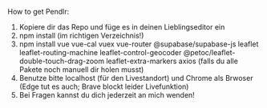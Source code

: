 How to get Pendlr:
1. Kopiere dir das Repo und füge es in deinen Lieblingseditor ein
2. npm install (im richtigen Verzeichnis!)
3. npm install vue vue-cal vuex vue-router @supabase/supabase-js leaflet leaflet-routing-machine leaflet-control-geocoder @petoc/leaflet-double-touch-drag-zoom leaflet-extra-markers axios
   (falls du alle Pakete noch manuell dir holen musst)
4. Benutze bitte localhost (für den Livestandort) und Chrome als Brwoser (Edge tut es auch; Brave blockt leider Livefunktion)
5. Bei Fragen kannst du dich jederzeit an mich wenden!

